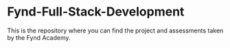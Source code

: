 # Fynd-Full-Stack-Development
This is the repository where you can find the project and assessments taken by the Fynd Academy.
